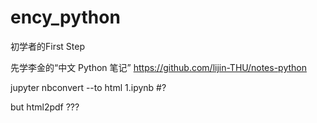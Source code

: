 # ency_python
初学者的First Step 


先学李金的“中文 Python 笔记” https://github.com/lijin-THU/notes-python

jupyter nbconvert --to html 1.ipynb   #?

but html2pdf ???
